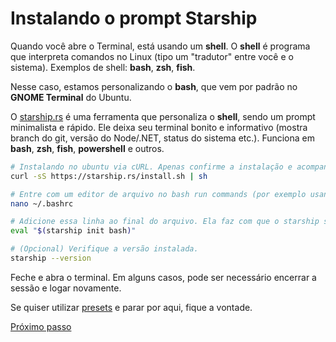 # Instalando o prompt Starship

Quando você abre o Terminal, está usando um **shell**. O **shell** é programa que interpreta comandos no Linux (tipo um "tradutor" entre você e o sistema). Exemplos de shell: **bash**, **zsh**, **fish**.

Nesse caso, estamos personalizando o **bash**, que vem por padrão no **GNOME Terminal** do Ubuntu.

O [starship.rs](https://starship.rs/) é uma ferramenta que personaliza o **shell**, sendo um prompt minimalista e rápido. Ele deixa seu terminal bonito e informativo (mostra branch do git, versão do Node/.NET, status do sistema etc.).
Funciona em **bash**, **zsh**, **fish**, **powershell** e outros.

```bash
# Instalando no ubuntu via cURL. Apenas confirme a instalação e acompanhe o processo.
curl -sS https://starship.rs/install.sh | sh

# Entre com um editor de arquivo no bash run commands (por exemplo usando nano).
nano ~/.bashrc

# Adicione essa linha ao final do arquivo. Ela faz com que o starship seja carregado sempre que o terminal for iniciado.
eval "$(starship init bash)"

# (Opcional) Verifique a versão instalada.
starship --version
```

Feche e abra o terminal. Em alguns casos, pode ser necessário encerrar a sessão e logar novamente.

Se quiser utilizar [presets](https://starship.rs/presets/) e parar por aqui, fique a vontade.


[Próximo passo](cores-personalizadas-no-terminal.md)